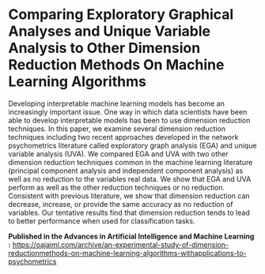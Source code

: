 # Comparing Exploratory Graphical Analyses and Unique Variable Analysis to Other Dimension Reduction Methods On Machine Learning Algorithms

Developing interpretable machine learning models has become an increasingly important issue. One way in which data scientists have been able to develop interpretable models has been to use dimension reduction techniques. In this paper, we examine several dimension reduction techniques including two recent approaches developed in the network psychometrics literature called exploratory graph analysis (EGA) and unique variable analysis (UVA). We compared EGA and UVA with two other dimension reduction techniques common in the machine learning literature (principal component analysis and independent component analysis) as well as no reduction to the variables real data. We show that EGA and UVA perform as well as the other reduction techniques or no reduction. Consistent with previous literature, we show that dimension reduction can decrease, increase, or provide the same accuracy as no reduction of variables. Our tentative results find that dimension reduction tends to lead to better performance when used for classification tasks.

**Published in the Advances in Artificial Intelligence and Machine Learning :** https://oajaiml.com/archive/an-experimental-study-of-dimension-reductionmethods-on-machine-learning-algorithms-withapplications-to-psychometrics

